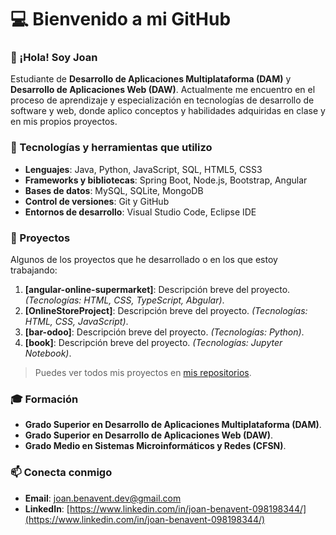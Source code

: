 # 💻 Bienvenido a mi GitHub

### 👋 ¡Hola! Soy Joan

Estudiante de **Desarrollo de Aplicaciones Multiplataforma (DAM)** y **Desarrollo de Aplicaciones Web (DAW)**. Actualmente me encuentro en el proceso de aprendizaje y especialización en tecnologías de desarrollo de software y web, donde aplico conceptos y habilidades adquiridas en clase y en mis propios proyectos.

### 🌟 Tecnologías y herramientas que utilizo

- **Lenguajes**: Java, Python, JavaScript, SQL, HTML5, CSS3
- **Frameworks y bibliotecas**: Spring Boot, Node.js, Bootstrap, Angular
- **Bases de datos**: MySQL, SQLite, MongoDB
- **Control de versiones**: Git y GitHub
- **Entornos de desarrollo**: Visual Studio Code, Eclipse IDE

### 📂 Proyectos

Algunos de los proyectos que he desarrollado o en los que estoy trabajando:

1. **[angular-online-supermarket]**: Descripción breve del proyecto. *(Tecnologías: HTML, CSS, TypeScript, Abgular)*.
2. **[OnlineStoreProject]**: Descripción breve del proyecto. *(Tecnologías: HTML, CSS, JavaScript)*.
3. **[bar-odoo]**: Descripción breve del proyecto. *(Tecnologías: Python)*.
4. **[book]**: Descripción breve del proyecto. *(Tecnologías: Jupyter Notebook)*.

> Puedes ver todos mis proyectos en [mis repositorios](https://github.com/bena-sudo?tab=repositories).

### 🎓 Formación

- **Grado Superior en Desarrollo de Aplicaciones Multiplataforma (DAM)**.
- **Grado Superior en Desarrollo de Aplicaciones Web (DAW)**.
- **Grado Medio en Sistemas Microinformáticos y Redes (CFSN)**.

### 📫 Conecta conmigo

- **Email**: [joan.benavent.dev@gmail.com](mailto:joan.benavent.dev@gmail.com)
- **LinkedIn**: [https://www.linkedin.com/in/joan-benavent-098198344/](https://www.linkedin.com/in/joan-benavent-098198344/)
